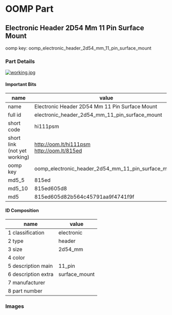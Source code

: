 # OOMP Part  
## Electronic Header 2D54 Mm 11 Pin Surface Mount  
  
oomp key: oomp_electronic_header_2d54_mm_11_pin_surface_mount  
  
### Part Details  
  
[![working.jpg](working_600.jpg)](working.jpg)  
  
#### Important Bits  
| name | value | 
| --- | --- | 
| name | Electronic Header 2D54 Mm 11 Pin Surface Mount | 
| full id | electronic_header_2d54_mm_11_pin_surface_mount | 
| short code | hi111psm | 
| short link<br>(not yet working) | http://oom.lt/hi111psm<br>http://oom.lt/815ed | 
| oomp key | oomp_electronic_header_2d54_mm_11_pin_surface_mount | 
| md5_5 | 815ed | 
| md5_10 | 815ed605d8 | 
| md5 | 815ed605d82b564c45791aa9f4741f9f | 
#### ID Composition  
| name | value | 
| --- | --- | 
| 1 classification | electronic | 
| 2 type | header | 
| 3 size | 2d54_mm | 
| 4 color |  | 
| 5 description main | 11_pin | 
| 6 description extra | surface_mount | 
| 7 manufacturer |  | 
| 8 part number |  | 
### Images  
